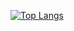 [![Top Langs](https://github-readme-stats.vercel.app/api/top-langs/?username=misabellerv&layout=compact)](https://github.com/misabellerv)

